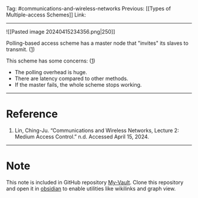Tag: #communications-and-wireless-networks 
Previous: [[Types of Multiple-access Schemes]]
Link: 

---

![[Pasted image 20240415234356.png|250]]

Polling-based access scheme has a master node that "invites" its slaves to transmit. (<u>1</u>)

This scheme has some concerns: (<u>1</u>)

- The polling overhead is huge.
- There are latency compared to other methods.
- If the master fails, the whole scheme stops working.

---

# Reference

1. Lin, Ching-Ju. “Communications and Wireless Networks, Lecture 2: Medium Access Control.” n.d. Accessed April 15, 2024.

---

# Note

This note is included in GitHub repository [My-Vault](https://github.com/LittleD3092/My-Vault.git). Clone this repository and open it in [obsidian](https://obsidian.md/) to enable utilities like wikilinks and graph view.